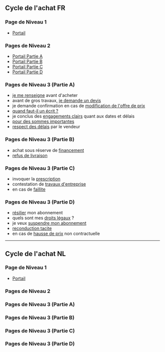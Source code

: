 ## Cycle de l'achat FR

### Page de Niveau 1

* [Portail](portail_cycle_achat_FR.doc)

### Pages de Niveau 2

* [Portail Partie A](A_FR.doc)
* [Portail Partie B](B_FR.doc)
* [Portail Partie C](C_FR.doc)
* [Portail Partie D](D_FR.doc)

### Pages de Niveau 3 (Partie A)

* [je me renseigne](A_je_me_renseigne.doc) avant d'acheter
* avant de gros travaux, [je demande un devis](A_devis.doc)
* je demande confirmation en cas de [modification de l'offre de prix](A_modification_offre_de_prix.doc)
* [quand faut-il un écrit ?](A_quand_un_ecrit.doc)
* je conclus des [engagements clairs](A_date_et_delai.doc) quant aux dates et délais
* [pour des sommes importantes](A_sommes_importantes.doc)
* [respect des délais](A_respect_delai.doc) par le vendeur

### Pages de Niveau 3 (Partie B)

* achat sous réserve de [financement](B_financement.doc)
* [refus de livraison](B_refus_livraison.doc)

### Pages de Niveau 3 (Partie C)

* invoquer la [prescription](C_prescription.doc)
* contestation de [travaux d'entreprise](C_travaux_entreprise.doc)
* en cas de [faillite](C_faillite.doc)

### Pages de Niveau 3 (Partie D)

* [résilier](D_resiliation_abonnement.doc) mon abonnement
* quels sont mes [droits légaux](D_droits_legaux.doc) ?
* je veux [suspendre mon abonnement](D_suspension_abonnement.doc)
* [reconduction tacite](D_reconduction_tacite.doc)
* en cas de [hausse de prix](D_hausse_prix.doc) non contractuelle

---

## Cycle de l'achat NL

### Page de Niveau 1

* [Portail](portail_cycle_achat_NL.doc)

### Pages de Niveau 2

### Pages de Niveau 3 (Partie A)

### Pages de Niveau 3 (Partie B)

### Pages de Niveau 3 (Partie C)

### Pages de Niveau 3 (Partie D)
